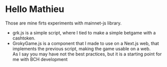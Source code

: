 # Hello Mathieu  
Those are mine firts experiments with mainnet-js library.  
- grk.js is a simple script, where I tied to make a simple betgame with a cashtoken.  
- GrokyGame.js is a component that I made to use on a Next.js web, that implements the previous script, making the game usable on a web.  
As I say you may have not the best practices, but it is a starting point for me with BCH development
